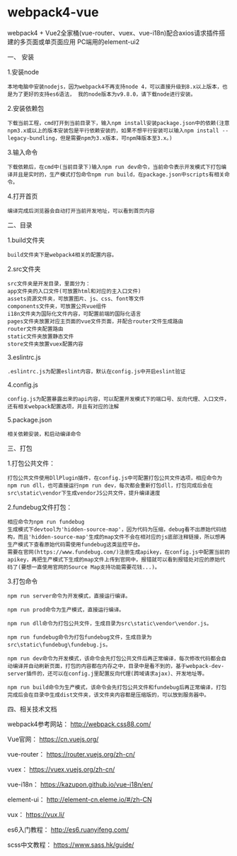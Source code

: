 # webpack4-vue
webpack4 + Vue2全家桶(vue-router、vuex、vue-i18n)配合axios请求插件搭建的多页面或单页面应用  PC端用的element-ui2

一、 安装

1.安装node
    
    本地电脑中安装nodejs，因为webpack4不再支持node 4，可以直接升级到8.x以上版本，也是为了更好的支持es6语法， 我的node版本为v9.8.0，请下载node进行安装。

2.安装依赖包
    
    下载当前工程，cmd打开到当前目录下，输入npm install安装package.json中的依赖(注意npm3.x或以上的版本安装包是平行依赖安装的，如果不想平行安装可以输入npm install --legacy-bundling，但是需要npm为3.x版本，可npm降版本至3.x。)

3.输入命令
    
    下载依赖后，在cmd中(当前目录下)输入npm run dev命令，当前命令表示开发模式下打包编译并且是实时的，生产模式打包命令npm run build，在package.json中scripts有相关命令。

4.打开首页
    
    编译完成后浏览器会自动打开当前开发地址，可以看到首页内容


二、目录

1.build文件夹

    build文件夹下是webpack4相关的配置内容。
    
2.src文件夹

    src文件夹是开发目录，里面分为：
    app文件夹的入口文件(可放置html和对应的主入口文件)
    assets资源文件夹，可放置图片、js、css、font等文件
	components文件夹，可放置公共vue组件
    i18n文件夹为国际化文件内容，可配置前端的国际化语言
    pages文件夹放置对应主页面的vue文件页面，并配合router文件生成路由
    router文件夹配置路由
    static文件夹放置静态文件
    store文件夹放置vuex配置内容
    
3.eslintrc.js

    .eslintrc.js为配置eslint内容，默认在config.js中开启eslint验证
    
4.config.js

    config.js为配置暴露出来的api内容，可以配置开发模式下的端口号、反向代理、入口文件，还有相关webpack配置选项，并且有对应的注解

5.package.json
	
	相关依赖安装，和启动编译命令
	

三、打包

1.打包公共文件：
    
	打包公共文件使用DllPlugin插件，在config.js中可配置打包公共文件选项，相应命令为npm run dll，也可直接运行npm run dev，每次都会重新打包dll，打包完成后会在src\static\vendor下生成vendorJS公共文件，提升编译速度

2.fundebug文件打包：
	
	相应命令为npm run fundebug
	生成模式下devtool为'hidden-source-map'，因为代码为压缩，debug看不出原始代码结构，而且'hidden-source-map'生成的map文件不会在相对应的js底部注释链接，所以想再生产模式下查看原始代码需使用fundebug这类监控平台。
	需要在官网(https://www.fundebug.com/)注册生成apikey，在config.js中配置当前的apikey，再把生产模式下生成的map文件上传到官网中，报错就可以看到报错处对应的原始代码了(要想一直使用官网的Source Map支持功能需要花钱...)。
	
3.打包命令

	npm run server命令为开发模式，直接运行编译。
	
	npm run prod命令为生产模式，直接运行编译。
	
	npm run dll命令为打包公共文件，生成目录为src\static\vendor\vendor.js。
	
	npm run fundebug命令为打包fundebug文件，生成目录为src\static\fundebug\fundebug.js。
	
    npm run dev命令为开发模式，该命令会先打包公共文件后再正常编译，每次修改代码都会自动编译并自动刷新页面，打包的内容都在内存之中，目录中是看不到的，基于webpack-dev-server插件的，还可以在config.j里配置反向代理(跨域请求ajax)、开发地址等。
    
    npm run build命令为生产模式，该命令会先打包公共文件和fundebug后再正常编译，打包完成后会在目录中生成dist文件夹，该文件夹内容都是压缩版的，可以放到服务器中。


四、相关技术文档

webpack4参考网站： <a href="http://webpack.css88.com/" target="_blank">http://webpack.css88.com/</a>

Vue官网： <a href="https://cn.vuejs.org/" target="_blank">https://cn.vuejs.org/</a>

vue-router： <a href="https://router.vuejs.org/zh-cn/" target="_blank">https://router.vuejs.org/zh-cn/</a>

vuex： <a href="https://vuex.vuejs.org/zh-cn/" target="_blank">https://vuex.vuejs.org/zh-cn/</a>

vue-i18n： <a href="https://kazupon.github.io/vue-i18n/en/" target="_blank">https://kazupon.github.io/vue-i18n/en/</a>

element-ui： <a href="http://element-cn.eleme.io/#/zh-CN" target="_blank">http://element-cn.eleme.io/#/zh-CN</a>

vux： <a href="https://vux.li/" target="_blank">https://vux.li/</a>

es6入门教程： <a href="http://es6.ruanyifeng.com/" target="_blank">http://es6.ruanyifeng.com/</a>

scss中文教程： <a href="https://www.sass.hk/guide/" target="_blank">https://www.sass.hk/guide/</a>
